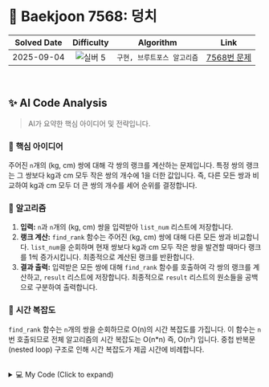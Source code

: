 # 📝 Baekjoon 7568: 덩치

| **Solved Date** | **Difficulty** | **Algorithm** | **Link** |
|:---:|:---:|:---:|:---:|
| 2025-09-04 | ![실버 5](https://img.shields.io/badge/Silver-5-949393?style=for-the-badge) | `구현, 브루트포스 알고리즘` | [7568번 문제](https://www.acmicpc.net/problem/7568) |

<br/>

## ✨ AI Code Analysis

> AI가 요약한 핵심 아이디어 및 전략입니다.

### 🧠 **핵심 아이디어**

주어진 `n`개의 (kg, cm) 쌍에 대해 각 쌍의 랭크를 계산하는 문제입니다.  특정 쌍의 랭크는 그 쌍보다 kg과 cm 모두 작은 쌍의 개수에 1을 더한 값입니다.  즉,  다른 모든 쌍과 비교하여 kg과 cm 모두 더 큰 쌍의 개수를 세어 순위를 결정합니다.

### 📝 **알고리즘**

1. **입력:** `n`과 `n`개의 (kg, cm) 쌍을 입력받아 `list_num` 리스트에 저장합니다.
2. **랭크 계산:** `find_rank` 함수는 주어진 (kg, cm) 쌍에 대해 다른 모든 쌍과 비교합니다.  `list_num`을 순회하며 현재 쌍보다 kg과 cm 모두 작은 쌍을 발견할 때마다 랭크를 1씩 증가시킵니다.  최종적으로 계산된 랭크를 반환합니다.
3. **결과 출력:** 입력받은 모든 쌍에 대해 `find_rank` 함수를 호출하여 각 쌍의 랭크를 계산하고, `result` 리스트에 저장합니다.  최종적으로 `result` 리스트의 원소들을 공백으로 구분하여 출력합니다.

### 🧐 **시간 복잡도**

`find_rank` 함수는 `n`개의 쌍을 순회하므로 O(n)의 시간 복잡도를 가집니다.  이 함수는 `n`번 호출되므로 전체 알고리즘의 시간 복잡도는 O(n*n) 즉, O(n²) 입니다.  중첩 반복문(nested loop) 구조로 인해 시간 복잡도가 제곱 시간에 비례합니다.


<br/>

<details>
<summary>💻 My Code (Click to expand)</summary>

````py
# Baekjoon Problem 7568: 덩치
# https://www.acmicpc.net/problem/7568

def find_rank(num1,num2):
    rank = 1
    for i in range(n):
        if num1 < list_num[i][0] and num2 < list_num[i][1]:
            rank += 1
    return rank



n = int(input())

list_num = []
for _ in range(n):
    kg,cm = map(int,input().split())
    list_num.append([kg,cm])

result = []
for i in range(n):
    kg_i, cm_i = list_num[i]
    result.append(find_rank(kg_i,cm_i))

print(*result)
</details>